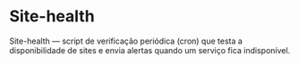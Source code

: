 # Site-health
Site-health — script de verificação periódica (cron) que testa a disponibilidade de sites e envia alertas quando um serviço fica indisponível.
